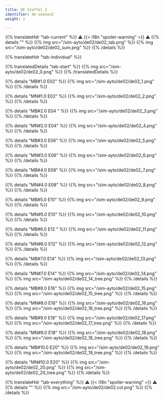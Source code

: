 ```yaml
---
title: DE Staffel 2
identifier: de-season2
weight: 1

---
```


{{% translateHdr "tab-current" %}}
:warning: {{< i18n "spoiler-warning" >}} :warning:
{{% details "" %}}
{{% img src="/sim-ayto/de02/de02_tab.png" %}}
{{% img src="/sim-ayto/de02/de02_sum.png" %}}
{{% /details %}}

{{% translateHdr "tab-individual" %}}

{{% translatedDetails "tab-start" %}}
{{% img src="/sim-ayto/de02/de02_0.png" %}}
{{% /translatedDetails %}}

{{% details "MB#1.0 E02" %}}
{{% img src="/sim-ayto/de02/de02_1.png" %}}
{{% /details %}}

{{% details "MN#1.0 E02" %}}
{{% img src="/sim-ayto/de02/de02_2.png" %}}
{{% /details %}}

{{% details "MB#2.0 E04 " %}}
{{% img src="/sim-ayto/de02/de02_3.png" %}}
{{% /details %}}

{{% details "MN#2.0 E04" %}}
{{% img src="/sim-ayto/de02/de02_4.png" %}}
{{% /details %}}

{{% details "MB#3.0 E06" %}}
{{% img src="/sim-ayto/de02/de02_5.png" %}}
{{% /details %}}

{{% details "MN#3.0 E06" %}}
{{% img src="/sim-ayto/de02/de02_6.png" %}}
{{% /details %}}

{{% details "MB#4.0 E08" %}}
{{% img src="/sim-ayto/de02/de02_7.png" %}}
{{% /details %}}

{{% details "MN#4.0 E08" %}}
{{% img src="/sim-ayto/de02/de02_8.png" %}}
{{% /details %}}

{{% details "MB#5.0 E10" %}}
{{% img src="/sim-ayto/de02/de02_9.png" %}}
{{% /details %}}

{{% details "MN#5.0 E10" %}}
{{% img src="/sim-ayto/de02/de02_10.png" %}}
{{% /details %}}

{{% details "MB#6.0 E12 " %}}
{{% img src="/sim-ayto/de02/de02_11.png" %}}
{{% /details %}}

{{% details "MN#6.0 E12" %}}
{{% img src="/sim-ayto/de02/de02_12.png" %}}
{{% /details %}}

{{% details "MB#7.0 E14" %}}
{{% img src="/sim-ayto/de02/de02_13.png" %}}
{{% /details %}}

{{% details "MN#7.0 E14" %}}
{{% img src="/sim-ayto/de02/de02_14.png" %}}
{{% img src="/sim-ayto/de02/de02_14_tree.png" %}}
{{% /details %}}

{{% details "MB#8.0 E16" %}}
{{% img src="/sim-ayto/de02/de02_15.png" %}}
{{% img src="/sim-ayto/de02/de02_15_tree.png" %}}
{{% /details %}}

{{% details "MN#8.0 E16" %}}
{{% img src="/sim-ayto/de02/de02_16.png" %}}
{{% img src="/sim-ayto/de02/de02_16_tree.png" %}}
{{% /details %}}

{{% details "MB#9.0 E18" %}}
{{% img src="/sim-ayto/de02/de02_17.png" %}}
{{% img src="/sim-ayto/de02/de02_17_tree.png" %}}
{{% /details %}}

{{% details "MN#9.0 E18" %}}
{{% img src="/sim-ayto/de02/de02_18.png" %}}
{{% img src="/sim-ayto/de02/de02_18_tree.png" %}}
{{% /details %}}

{{% details "MB#10.0 E20" %}}
{{% img src="/sim-ayto/de02/de02_19.png" %}}
{{% img src="/sim-ayto/de02/de02_19_tree.png" %}}
{{% /details %}}

{{% details "MN#10.0 E20" %}}
{{% img src="/sim-ayto/de02/de02_20.png" %}}
{{% img src="/sim-ayto/de02/de02_20_tree.png" %}}
{{% /details %}}

{{% translateHdr "tab-everything" %}}
:warning: {{< i18n "spoiler-warning" >}} :warning:
{{% details "" %}}
{{% img src="/sim-ayto/de02/de02.col.png" %}}
{{% /details %}}
